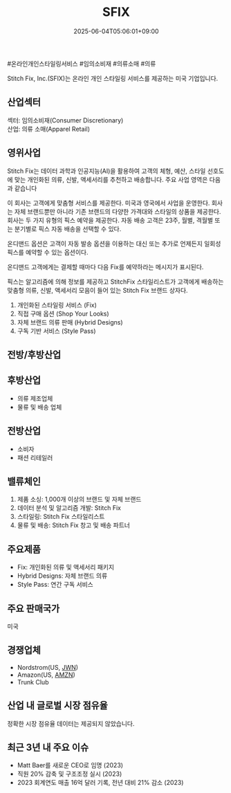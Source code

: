 ﻿---
title: "SFIX"
date: 2025-06-04T05:06:01+09:00
lastmod: 2025-06-04T05:06:01+09:00
type: docs
sidebar:
  open: true
weight: 783
---
<div style="display:none">
  <meta property="article:published_time" content="2025-06-03T20:06:01Z" />
  <meta property="article:modified_time" content="2025-06-03T20:06:01Z" />
</div>
#온라인개인스타일링서비스 #임의소비재 #의류소매 #의류 

Stitch Fix, Inc.(SFIX)는 온라인 개인 스타일링 서비스를 제공하는 미국 기업입니다.

## 산업섹터

섹터: 임의소비재(Consumer Discretionary)  
산업: 의류 소매(Apparel Retail)

## 영위사업

Stitch Fix는 데이터 과학과 인공지능(AI)을 활용하여 고객의 체형, 예산, 스타일 선호도에 맞는 개인화된 의류, 신발, 액세서리를 추천하고 배송합니다. 주요 사업 영역은 다음과 같습니다

이 회사는 고객에게 맞춤형 서비스를 제공한다. 미국과 영국에서 사업을 운영한다. 회사는 자체 브랜드뿐만 아니라 기존 브랜드의 다양한 가격대와 스타일의 상품을 제공한다.  
회사는 두 가지 유형의 픽스 예약을 제공한다. 자동 배송 고객은 23주, 월별, 격월별 또는 분기별로 픽스 자동 배송을 선택할 수 있다.  
  
온디맨드 옵션은 고객이 자동 발송 옵션을 이용하는 대신 또는 추가로 언제든지 일회성 픽스를 예약할 수 있는 옵션이다.  

온디맨드 고객에게는 결제할 때마다 다음 Fix를 예약하라는 메시지가 표시된다.  
  
픽스는 알고리즘에 의해 정보를 제공하고 StitchFix 스타일리스트가 고객에게 배송하는 맞춤형 의류, 신발, 액세서리 모음이 들어 있는 Stitch Fix 브랜드 상자다.

1. 개인화된 스타일링 서비스 (Fix)
2. 직접 구매 옵션 (Shop Your Looks)
3. 자체 브랜드 의류 판매 (Hybrid Designs)
4. 구독 기반 서비스 (Style Pass)

## 전방/후방산업

## 후방산업

- 의류 제조업체
- 물류 및 배송 업체

## 전방산업

- 소비자
- 패션 리테일러

## 밸류체인

1. 제품 소싱: 1,000개 이상의 브랜드 및 자체 브랜드
2. 데이터 분석 및 알고리즘 개발: Stitch Fix
3. 스타일링: Stitch Fix 스타일리스트
4. 물류 및 배송: Stitch Fix 창고 및 배송 파트너

## 주요제품

- Fix: 개인화된 의류 및 액세서리 패키지
- Hybrid Designs: 자체 브랜드 의류
- Style Pass: 연간 구독 서비스

## 주요 판매국가

미국

## 경쟁업체

- Nordstrom(US, [JWN](/company-analysis/jwn/))
- Amazon(US, [AMZN](/company-analysis/amzn/))
- Trunk Club

## 산업 내 글로벌 시장 점유율

정확한 시장 점유율 데이터는 제공되지 않았습니다.

## 최근 3년 내 주요 이슈

- Matt Baer를 새로운 CEO로 임명 (2023)
- 직원 20% 감축 및 구조조정 실시 (2023)
- 2023 회계연도 매출 16억 달러 기록, 전년 대비 21% 감소 (2023)
